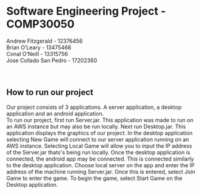 # Software Engineering Project - COMP30050
Andrew Fitzgerald - 12376456<br />
Brian O’Leary - 13475468<br />
Conal O’Neill - 13315756<br />
Jose Collado San Pedro - 17202360<br />
<br /><br />

## How to run our project
Our project consists of 3 applications. A server application, a desktop application and an android application.<br />
To run our project, first run Server.jar. This application was made to run on an AWS instance but may also be run locally.
Next run Desktop.jar. This application displays the graphics of our project. In the desktop application selecting New Game will connect
to our server application running on an AWS instance. Selecting Local Game will allow you to input the IP address of the Server.jar thats's being run locally.
Once the desktop application is connected, the android app may be connected. This is connected similarly to the desktop application.
Choose local server on the app and enter the IP address of the machine running Server.jar. Once this is entered, select Join Game to enter the game.
To begin the game, select Start Game on the Desktop application.

